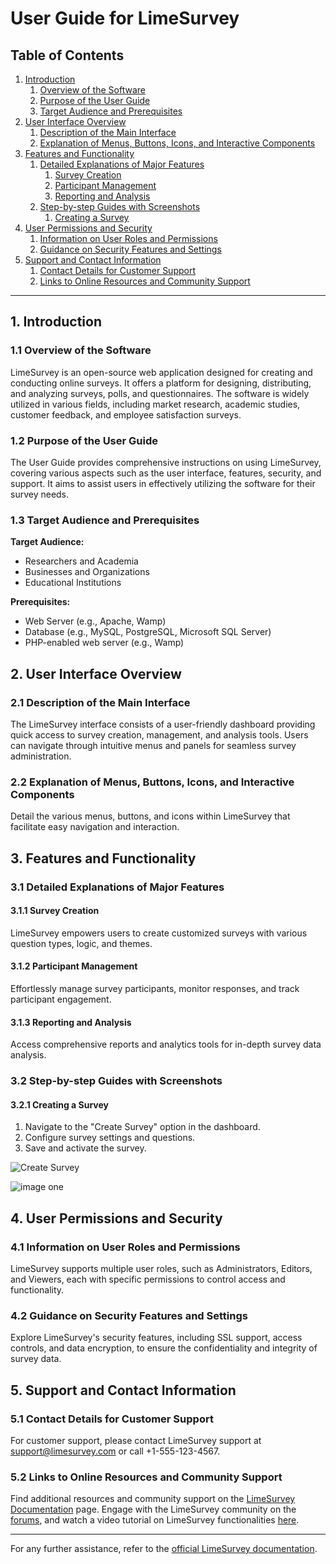 ﻿# User Guide for LimeSurvey

## Table of Contents
1. [Introduction](#1-introduction)
   1. [Overview of the Software](#11-overview-of-the-software)
   2. [Purpose of the User Guide](#12-purpose-of-the-user-guide)
   3. [Target Audience and Prerequisites](#13-target-audience-and-prerequisites)
2. [User Interface Overview](#2-user-interface-overview)
   1. [Description of the Main Interface](#21-description-of-the-main-interface)
   2. [Explanation of Menus, Buttons, Icons, and Interactive Components](#22-explanation-of-menus-buttons-icons-and-interactive-components)
3. [Features and Functionality](#3-features-and-functionality)
   1. [Detailed Explanations of Major Features](#31-detailed-explanations-of-major-features)
      1. [Survey Creation](#311-survey-creation)
      2. [Participant Management](#312-participant-management)
      3. [Reporting and Analysis](#313-reporting-and-analysis)
   2. [Step-by-step Guides with Screenshots](#32-step-by-step-guides-with-screenshots)
      1. [Creating a Survey](#321-creating-a-survey)
4. [User Permissions and Security](#4-user-permissions-and-security)
   1. [Information on User Roles and Permissions](#41-information-on-user-roles-and-permissions)
   2. [Guidance on Security Features and Settings](#42-guidance-on-security-features-and-settings)
5. [Support and Contact Information](#5-support-and-contact-information)
   1. [Contact Details for Customer Support](#51-contact-details-for-customer-support)
   2. [Links to Online Resources and Community Support](#52-links-to-online-resources-and-community-support)

---

## 1. Introduction 

### 1.1 Overview of the Software
LimeSurvey is an open-source web application designed for creating and conducting online surveys. It offers a platform for designing, distributing, and analyzing surveys, polls, and questionnaires. The software is widely utilized in various fields, including market research, academic studies, customer feedback, and employee satisfaction surveys.

### 1.2 Purpose of the User Guide
The User Guide provides comprehensive instructions on using LimeSurvey, covering various aspects such as the user interface, features, security, and support. It aims to assist users in effectively utilizing the software for their survey needs.

### 1.3 Target Audience and Prerequisites
**Target Audience:**
- Researchers and Academia
- Businesses and Organizations
- Educational Institutions

**Prerequisites:**
- Web Server (e.g., Apache, Wamp)
- Database (e.g., MySQL, PostgreSQL, Microsoft SQL Server)
- PHP-enabled web server (e.g., Wamp)

## 2. User Interface Overview 

### 2.1 Description of the Main Interface
The LimeSurvey interface consists of a user-friendly dashboard providing quick access to survey creation, management, and analysis tools. Users can navigate through intuitive menus and panels for seamless survey administration.

### 2.2 Explanation of Menus, Buttons, Icons, and Interactive Components
Detail the various menus, buttons, and icons within LimeSurvey that facilitate easy navigation and interaction.

## 3. Features and Functionality 

### 3.1 Detailed Explanations of Major Features
#### 3.1.1 Survey Creation
LimeSurvey empowers users to create customized surveys with various question types, logic, and themes.

#### 3.1.2 Participant Management
Effortlessly manage survey participants, monitor responses, and track participant engagement.

#### 3.1.3 Reporting and Analysis
Access comprehensive reports and analytics tools for in-depth survey data analysis.

### 3.2 Step-by-step Guides with Screenshots
#### 3.2.1 Creating a Survey
1. Navigate to the "Create Survey" option in the dashboard.
2. Configure survey settings and questions.
3. Save and activate the survey.

![Create Survey](https://www.didaktik.physik.uni-muenchen.de/lehrerbildung/digital/tools/limesurvey/limesurvey.png)

![image one](images/collection.png)

## 4. User Permissions and Security 

### 4.1 Information on User Roles and Permissions
LimeSurvey supports multiple user roles, such as Administrators, Editors, and Viewers, each with specific permissions to control access and functionality.

### 4.2 Guidance on Security Features and Settings
Explore LimeSurvey's security features, including SSL support, access controls, and data encryption, to ensure the confidentiality and integrity of survey data.

## 5. Support and Contact Information 

### 5.1 Contact Details for Customer Support
For customer support, please contact LimeSurvey support at support@limesurvey.com or call +1-555-123-4567.

### 5.2 Links to Online Resources and Community Support
Find additional resources and community support on the [LimeSurvey Documentation](https://docs.limesurvey.org/) page. Engage with the LimeSurvey community on the [forums](https://forums.limesurvey.org/), and watch a video tutorial on LimeSurvey functionalities [here](https://www.youtube.com/watch?v=4JQc8sbYudU&ab_channel=DeemaNafea).

---

For any further assistance, refer to the [official LimeSurvey documentation](https://docs.limesurvey.org/).








